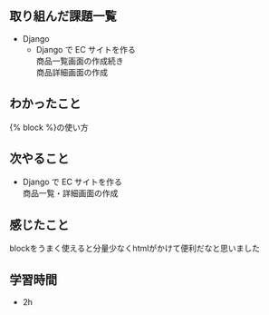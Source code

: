 ## 取り組んだ課題一覧
- Django
  - Django で EC サイトを作る<br>
商品一覧画面の作成続き<br>
商品詳細画面の作成
## わかったこと
{% block %}の使い方
## 次やること
  - Django で EC サイトを作る<br>
商品一覧・詳細画面の作成
## 感じたこと
blockをうまく使えると分量少なくhtmlがかけて便利だなと思いました
## 学習時間
- 2h